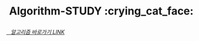 <h1 align = "center"> Algorithm-STUDY :crying_cat_face:</p>

<a href = "https://docs.google.com/spreadsheets/d/1SySxnr7KsptZtsbRjxXab3WepswQ34-kEJ-pxEWZluk/edit#gid=805159952"><h6>&nbsp;&nbsp; 알고리즘 바로가기 LINK</a>
